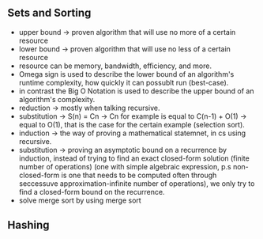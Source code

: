 ## Sets and Sorting
* upper bound -> proven algorithm that will use no more of a certain resource
* lower bound -> proven algorithm that will use no less of a certain resource
* resource can be memory, bandwidth, efficiency, and more.
* Omega sign is used to describe the lower bound of an algorithm's runtime complexity, how quickly it can possublt run (best-case).
* in contrast the Big O Notation is used to describe the upper bound of an algorithm's complexity.
* reduction -> mostly when talking recursive.
* substitution -> S(n) = Cn -> Cn for example is equal to C(n-1) + O(1) -> equal to O(1), that is the case for the certain example (selection sort).
* induction -> the way of proving a mathematical statemnet, in cs using recursive.
* substitution -> proving an asymptotic bound on a recurrence by induction, instead of trying to find an exact closed-form solution (finite number of operations) (one with simple algebraic expression, p.s non-closed-form is one that needs to be computed often through seccessuve approximation-infinite number of operations), we only try to find a closed-form bound on the recurrence.
* solve merge sort by using merge sort

## Hashing
